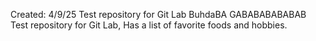 Created: 4/9/25
Test repository for Git Lab
BuhdaBA GABABABABABAB
Test repository for Git Lab, 
Has a list of favorite foods and hobbies.
